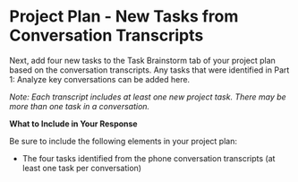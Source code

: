 # Project Plan - New Tasks from Conversation Transcripts

Next, add four new tasks to the Task Brainstorm tab of your project plan based on the conversation transcripts. Any tasks that were identified in Part 1: Analyze key conversations can be added here.

*Note: Each transcript includes at least one new project task. There may be more than one task in a conversation.*

**What to Include in Your Response**

Be sure to include the following elements in your project plan:

- The four tasks identified from the phone conversation transcripts (at least one task per conversation)

